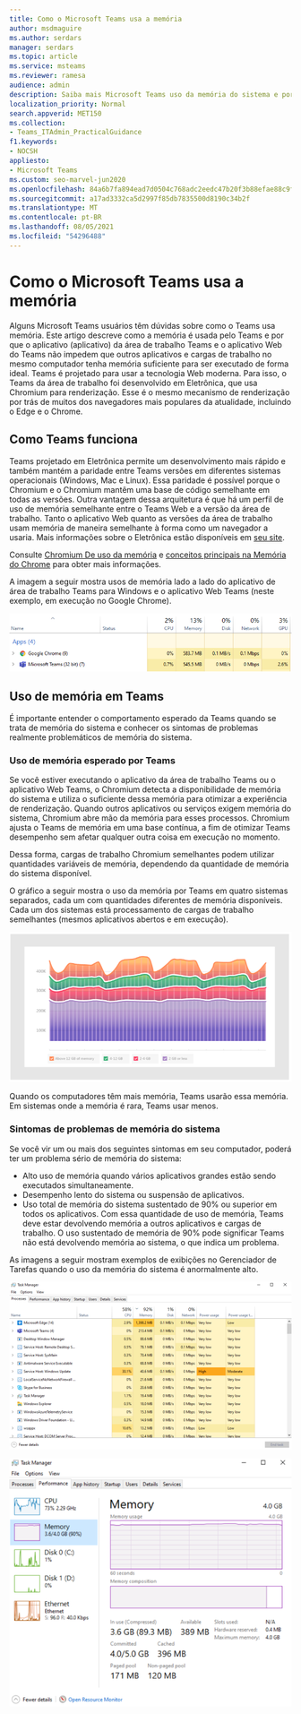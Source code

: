 ```yaml
---
title: Como o Microsoft Teams usa a memória
author: msdmaguire
ms.author: serdars
manager: serdars
ms.topic: article
ms.service: msteams
ms.reviewer: ramesa
audience: admin
description: Saiba mais Microsoft Teams uso da memória do sistema e por que o uso da memória é o mesmo entre o aplicativo da área de trabalho e o aplicativo Web.
localization_priority: Normal
search.appverid: MET150
ms.collection:
- Teams_ITAdmin_PracticalGuidance
f1.keywords:
- NOCSH
appliesto:
- Microsoft Teams
ms.custom: seo-marvel-jun2020
ms.openlocfilehash: 84a6b7fa894ead7d0504c768adc2eedc47b20f3b88efae88c9fd1fbdc9c7119f
ms.sourcegitcommit: a17ad3332ca5d2997f85db7835500d8190c34b2f
ms.translationtype: MT
ms.contentlocale: pt-BR
ms.lasthandoff: 08/05/2021
ms.locfileid: "54296488"
---
```

# <a name="how-microsoft-teams-uses-memory"></a>Como o Microsoft Teams usa a memória

Alguns Microsoft Teams usuários têm dúvidas sobre como o Teams usa memória. Este artigo descreve como a memória é usada pelo Teams e por que o aplicativo (aplicativo) da área de trabalho Teams e o aplicativo Web do Teams não impedem que outros aplicativos e cargas de trabalho no mesmo computador tenha memória suficiente para ser executado de forma ideal. Teams é projetado para usar a tecnologia Web moderna. Para isso, o Teams da área de trabalho foi desenvolvido em Eletrônica, que usa Chromium para renderização. Esse é o mesmo mecanismo de renderização por trás de muitos dos navegadores mais populares da atualidade, incluindo o Edge e o Chrome.

## <a name="how-teams-works"></a>Como Teams funciona

Teams projetado em Eletrônica permite um desenvolvimento mais rápido e também mantém a paridade entre Teams versões em diferentes sistemas operacionais (Windows, Mac e Linux). Essa paridade é possível porque o Chromium e o Chromium mantêm uma base de código semelhante em todas as versões. Outra vantagem dessa arquitetura é que há um perfil de uso de memória semelhante entre o Teams Web e a versão da área de trabalho. Tanto o aplicativo Web quanto as versões da área de trabalho usam memória de maneira semelhante à forma como um navegador a usaria. Mais informações sobre o Eletrônica estão disponíveis em [seu site](https://electronjs.org/).

Consulte [Chromium De uso da memória](https://www.chromium.org/developers/memory-usage-backgrounder) e [conceitos principais na Memória do Chrome](https://chromium.googlesource.com/chromium/src.git/+/master/docs/memory/key_concepts.md) para obter mais informações.

A imagem a seguir mostra usos de memória lado a lado do aplicativo de área de trabalho Teams para Windows e o aplicativo Web Teams (neste exemplo, em execução no Google Chrome).

![Teams de memória para o aplicativo da área de trabalho e o aplicativo Web](media/teams-memory-clientweb.png)

## <a name="memory-usage-in-teams"></a>Uso de memória em Teams

É importante entender  o comportamento esperado da Teams quando se trata de memória do sistema e conhecer os sintomas de problemas realmente problemáticos de memória do sistema.

### <a name="expected-memory-usage-by-teams"></a>Uso de memória esperado por Teams

Se você estiver executando o aplicativo da área de trabalho Teams ou o aplicativo Web Teams, o Chromium detecta a disponibilidade de memória do sistema e utiliza o suficiente dessa memória para otimizar a experiência de renderização. Quando outros aplicativos ou serviços exigem memória do sistema, Chromium abre mão da memória para esses processos. Chromium ajusta o Teams de memória em uma base contínua, a fim de otimizar Teams desempenho sem afetar qualquer outra coisa em execução no momento.

Dessa forma, cargas de trabalho Chromium semelhantes podem utilizar quantidades variáveis de memória, dependendo da quantidade de memória do sistema disponível.

O gráfico a seguir mostra o uso da memória por Teams em quatro sistemas separados, cada um com quantidades diferentes de memória disponíveis. Cada um dos sistemas está processamento de cargas de trabalho semelhantes (mesmos aplicativos abertos e em execução).

![Teams de memória em diferentes sistemas](media/teams-memory-usage.png)

Quando os computadores têm mais memória, Teams usarão essa memória. Em sistemas onde a memória é rara, Teams usar menos.

### <a name="symptoms-of-system-memory-issues"></a>Sintomas de problemas de memória do sistema

Se você vir um ou mais dos seguintes sintomas em seu computador, poderá ter um problema sério de memória do sistema:

- Alto uso de memória quando vários aplicativos grandes estão sendo executados simultaneamente.
- Desempenho lento do sistema ou suspensão de aplicativos.
- Uso total de memória do sistema sustentado de 90% ou superior em todos os aplicativos. Com essa quantidade de uso de memória, Teams deve estar devolvendo memória a outros aplicativos e cargas de trabalho. O uso sustentado de memória de 90% pode significar Teams não está devolvendo memória ao sistema, o que indica um problema.

As imagens a seguir mostram exemplos de exibições no Gerenciador de Tarefas quando o uso da memória do sistema é anormalmente alto.

![Teams exibição de uso de memória no Gerenciador de Tarefas](media/teams-memory-high-mem-process-list.png)

![Teams gráfico de uso de memória no Gerenciador de Tarefas](media/teams-memory-high-mem-process-list2.png)
